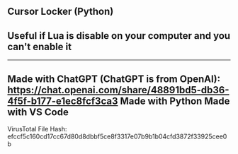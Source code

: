 Cursor Locker (Python)
-------------------------------------------------------------------
Useful if Lua is disable on your computer and you can't enable it
-------------------------------------------------------------------




-------------------------------------------------------------------
Made with ChatGPT (ChatGPT is from OpenAI): https://chat.openai.com/share/48891bd5-db36-4f5f-b177-e1ec8fcf3ca3
Made with Python
Made with VS Code
-------------------------------------------------------------------
VirusTotal File Hash: efccf5c160cd17cc67d80d8dbbf5ce8f3317e07b9b1b04cfd3872f33925cee0b